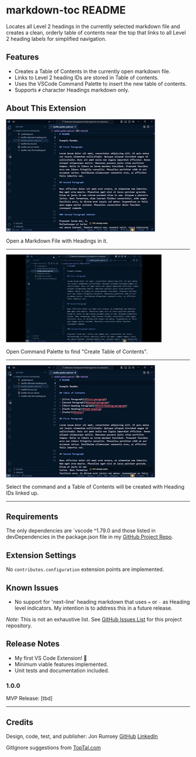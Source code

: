 # markdown-toc README

Locates all Level 2 headings in the currently selected markdown file and creates a clean, orderly table of contents near the top that links to all Level 2 heading labels for simplified navigation.

## Features

- Creates a Table of Contents in the currently open markdown file.
- Links to Level 2 heading IDs are stored in Table of contents.
- Uses the VSCode Command Palette to insert the new table of contents.
- Supports `#` character Headings markdown only.

## About This Extension

![Open a markdown file with headings in it](images/markdown-toc-md-file-with-headings.png)

Open a Markdown File with Headings in it.

---

![Open the Command Palette and find Create Table of Contents command](images/markdown-toc-create-toc-video.gif)

Open Command Palette to find "Create Table of Contents".

---

![Select the command and all Level 2 headings will get linked using Heading IDs](images/markdown-toc-md-file-updated-with-toc.png)

Select the command and a Table of Contents will be created with Heading IDs linked up.

---

## Requirements

The only dependencies are `vscode ^1.79.0 and those listed in devDependencies in the package.json file in my [GitHub Project Repo](https://github.com/nojronatron/markdown-toc/).

## Extension Settings

No `contributes.configuration` extension points are implemented.

## Known Issues

- No support for 'next-line' heading markdown that uses `=` or `-` as Heading level indicators. My intention is to address this in a future release.

_Note_: This is not an exhaustive list. See [GitHub Issues List](https://github.com/nojronatron/markdown-toc/issues) for this project repository.

## Release Notes

- My first VS Code Extension! :tada:
- Minimum viable features implemented.
- Unit tests and documentation included.

### 1.0.0

MVP Release: [tbd]

---

## Credits

Design, code, test, and publisher: Jon Rumsey [GitHub](https://github.com/nojronatron) [LinkedIn](https://www.linkedin.com/in/jonathan-rumsey-wa)

GitIgnore suggestions from [TopTal.com](https://www.toptal.com/developers/gitignore/api/visualstudiocode)
